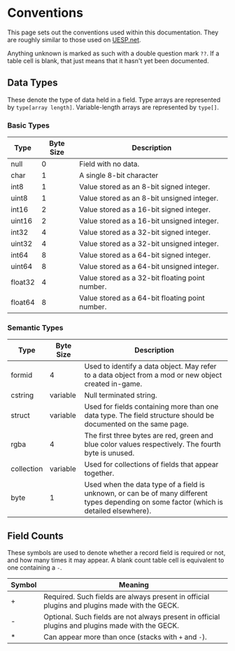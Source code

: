 Conventions
===========

This page sets out the conventions used within this documentation. They are roughly similar to those used on [UESP.net](http://www.uesp.net/wiki/Tes5Mod:File_Format_Conventions).

Anything unknown is marked as such with a double question mark `??`. If a table cell is blank, that just means that it hasn't yet been documented.

## Data Types

These denote the type of data held in a field. Type arrays are represented by `type[array length]`. Variable-length arrays are represented by `type[]`.

### Basic Types

Type | Byte Size | Description
-----|-----------|------------
null | 0 | Field with no data.
char | 1 | A single 8-bit character
int8 | 1 | Value stored as an 8-bit signed integer.
uint8 | 1 | Value stored as an 8-bit unsigned integer.
int16 | 2 | Value stored as a 16-bit signed integer.
uint16 | 2 | Value stored as a 16-bit unsigned integer.
int32 | 4 | Value stored as a 32-bit signed integer.
uint32 | 4 | Value stored as a 32-bit unsigned integer.
int64 | 8 | Value stored as a 64-bit signed integer.
uint64 | 8 | Value stored as a 64-bit unsigned integer.
float32 | 4 | Value stored as a 32-bit floating point number.
float64 | 8 | Value stored as a 64-bit floating point number.

### Semantic Types

Type | Byte Size | Description
-----|-----------|------------
formid | 4 | Used to identify a data object. May refer to a data object from a mod or new object created in-game.
cstring | variable | Null terminated string.
struct | variable | Used for fields containing more than one data type. The field structure should be documented on the same page.
rgba | 4 | The first three bytes are red, green and blue color values respectively. The fourth byte is unused.
collection | variable | Used for collections of fields that appear together.
byte | 1 | Used when the data type of a field is unknown, or can be of many different types depending on some factor (which is detailed elsewhere).

## Field Counts

These symbols are used to denote whether a record field is required or not, and how many times it may appear. A blank count table cell is equivalent to one containing a `-`.

Symbol | Meaning
-------|--------
+ | Required. Such fields are always present in official plugins and plugins made with the GECK.
- | Optional. Such fields are not always present in official plugins and plugins made with the GECK.
* | Can appear more than once (stacks with `+` and `-`).
